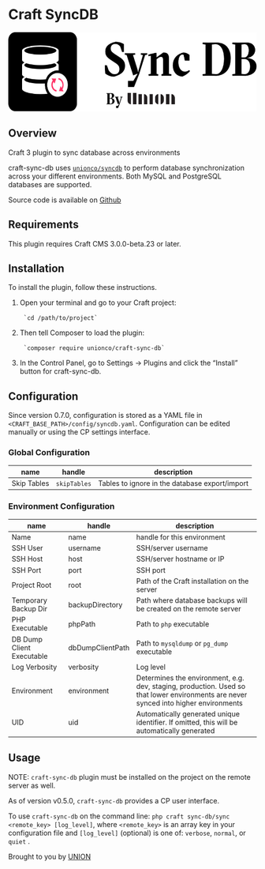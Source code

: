 # Craft SyncDB

<img src="../../resources/sync-db.png" height="160px"/>

## Overview 

Craft 3 plugin to sync database across environments

craft-sync-db uses [`unionco/syncdb`](/syncdb/) to perform database synchronization across your different environments. Both MySQL and PostgreSQL databases are supported.

Source code is available on [Github](https://github.com/unionco/craft-sync-db)

## Requirements

This plugin requires Craft CMS 3.0.0-beta.23 or later.

## Installation

To install the plugin, follow these instructions.

1. Open your terminal and go to your Craft project:

        `cd /path/to/project`

2. Then tell Composer to load the plugin:

        `composer require unionco/craft-sync-db`

3. In the Control Panel, go to Settings → Plugins and click the “Install” button for craft-sync-db.


## Configuration

Since version 0.7.0, configuration is stored as a YAML file in `<CRAFT_BASE_PATH>/config/syncdb.yaml`. Configuration can be edited manually or using the CP settings interface.

### Global Configuration

| name | handle | description |
|---|---|--|
| Skip Tables | `skipTables` | Tables to ignore in the database export/import |

### Environment Configuration

| name | handle | description |
|---|---|--|
| Name | name | handle for this environment |
| SSH User | username | SSH/server username |
| SSH Host | host | SSH/server hostname or IP |
| SSH Port | port | SSH port |
| Project Root | root | Path of the Craft installation on the server |
| Temporary Backup Dir | backupDirectory | Path where database backups will be created on the remote server |
| PHP Executable | phpPath | Path to `php` executable |
| DB Dump Client Executable | dbDumpClientPath | Path to `mysqldump` or `pg_dump` executable |
| Log Verbosity | verbosity | Log level |
| Environment | environment | Determines the environment, e.g. dev, staging, production. Used so that lower environments are never synced into higher environments |
| UID | uid | Automatically generated unique identifier. If omitted, this will be automatically generated |

## Usage

NOTE: `craft-sync-db` plugin must be installed on the project on the remote server as well.

As of version v0.5.0, `craft-sync-db` provides a CP user interface.

To use `craft-sync-db` on the command line:
`php craft sync-db/sync <remote_key> [log_level]`, where `<remote_key>` is an array key in your configuration file and `[log_level]` (optional) is one of: `verbose`, `normal`, or `quiet` .

Brought to you by [UNION](github.com/unionco)
